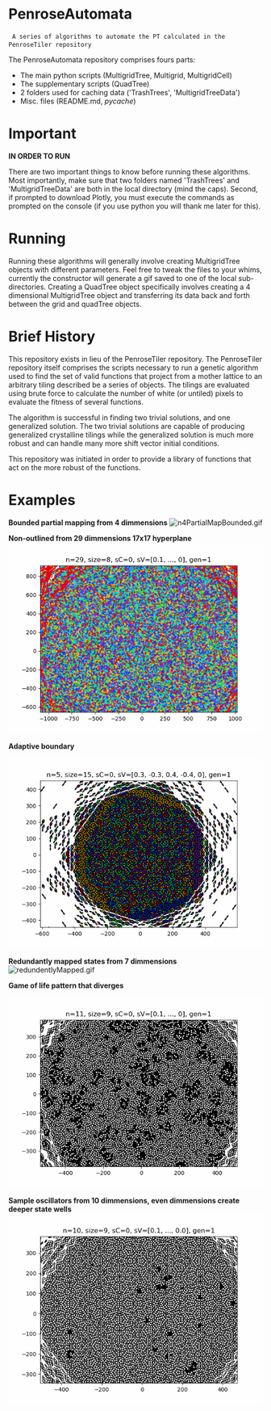 # PenroseAutomata
     A series of algorithms to automate the PT calculated in the PenroseTiler repository
The PenroseAutomata repository comprises fours parts:
- The main python scripts (MultigridTree, Multigrid, MultigridCell)
- The supplementary scripts (QuadTree)
- 2 folders used for caching data ('TrashTrees', 'MultigridTreeData')
- Misc. files (README.md, _pycache_)

# Important
**IN ORDER TO RUN**

There are two important things to know before running these algorithms. Most importantly, make sure that two folders named 'TrashTrees' and 'MultigridTreeData' are both in the local directory (mind the caps). Second, if prompted to download Plotly, you must execute the commands as prompted on the console (if you use python you will thank me later for this).

# Running
Running these algorithms will generally involve creating MultigridTree objects with different parameters. Feel free to tweak the files to your whims, currently the constructor will generate a gif saved to one of the local sub-directories. Creating a QuadTree object specifically involves creating a 4 dimensional MultigridTree object and transferring its data back and forth between the grid and quadTree objects.


# Brief History
This repository exists in lieu of the PenroseTiler repository. The PenroseTiler repository itself comprises the scripts necessary to run a genetic algorithm used to find the set of valid functions that project from a mother lattice to an arbitrary tiling described be a series of objects. The tilings are evaluated using brute force to calculate the number of white (or untiled) pixels to evaluate the fitness of several functions.

The algorithm is successful in finding two trivial solutions, and one generalized solution. The two trivial solutions are capable of producing generalized crystalline tilings while the generalized solution is much more robust and can handle many more shift vector initial conditions.

This repository was initiated in order to provide a library of functions that act on the more robust of the functions.

# Examples
**Bounded partial mapping from 4 dimmensions**
![n4PartialMapBounded.gif](Examples/n4PartialMapBounded.gif "Bounded partial mapping from 4 dimensions")


**Non-outlined from 29 dimmensions 17x17 hyperplane**
![n29s8nonOutlinedBounded.gif](Examples/n29s8nonOutlinedBounded.gif "Non-outlined from 29 dimmensions 17x17 hyperplane")


**Adaptive boundary**

![adaptiveBoundary.gif](Examples/adaptiveBoundary.gif "Adaptive boundary")


**Redundantly mapped states from 7 dimmensions**
![redundentlyMapped.gif](Examples/redundentlyMapped.gif "Redundantly mapped states from 7 dimmensions")


**Game of life pattern that diverges**

![divergentGOL.gif](Examples/divergentGOL.gif "gol pattern that diverges")


**Sample oscillators from 10 dimmensions, even dimmensions create deeper state wells**
![oscillatorSampleGOL.gif](Examples/oscillatorSampleGOL.gif "Sample oscillators from 10 dimmensions")